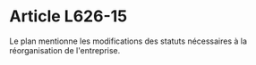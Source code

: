 # Article L626-15

Le plan mentionne les modifications des statuts nécessaires à la réorganisation de l'entreprise.